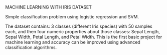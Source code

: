 
MACHINE LEARNING WITH IRIS DATASET

Simple classification problem using logistic regression and SVM.

The dataset contains: 3 classes (different Iris species) with 50 samples each, 
and then four numeric properties about those classes: Sepal Length, Sepal Width, Petal Length, and Petal Width.
This is the first basic project for machine learning and accuracy can be improved using advanced classification algorithms.

